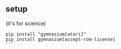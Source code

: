 ## setup

(it's for science)
````
pip install "gymnasium[atari]"
pip install gymnasium[accept-rom-license]
```


